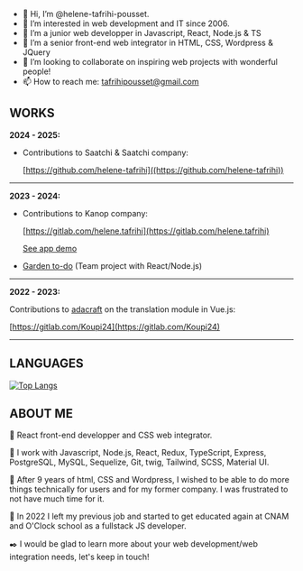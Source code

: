 - 👋 Hi, I’m @helene-tafrihi-pousset.
- 👀 I’m interested in web development and IT since 2006.
- 🌱 I’m a junior web developper in Javascript, React, Node.js & TS
- 🌴 I’m a senior front-end web integrator in HTML, CSS, Wordpress & JQuery
- 💞️ I’m looking to collaborate on inspiring web projects with wonderful people!
- 📫 How to reach me: tafrihipousset@gmail.com

 ## WORKS

**2024 - 2025:**

- Contributions to Saatchi & Saatchi company:

  [https://github.com/helene-tafrihi]((https://github.com/helene-tafrihi))
______________________
**2023 - 2024:**

- Contributions to Kanop company:

  [https://gitlab.com/helene.tafrihi](https://gitlab.com/helene.tafrihi)
  
  [See app demo](https://app.kanop.io/dashboard/overview?search=)

- [Garden to-do](https://github.com/helene-tafrihi-pousset/garden-to-do) (Team project with React/Node.js)
______________________
**2022 - 2023:**

  Contributions to [adacraft](https://www.adacraft.org/) on the translation module in Vue.js:
  
  [https://gitlab.com/Koupi24](https://gitlab.com/Koupi24)
______________________

<!---https://github.com/helene-tafrihi-pousset
helene-tafrihi-pousset/helene-tafrihi-pousset is a ✨ special ✨ repository because its `README.md` (this file) appears on your GitHub profile.
You can click the Preview link to take a look at your changes.
--->

## LANGUAGES

[![Top Langs](https://github-readme-stats-git-masterrstaa-rickstaa.vercel.app/api/top-langs/?username=helene-tafrihi-pousset)](https://github.com/helene-tafrihi-pousset/github-readme-stats)

## ABOUT ME

📣 React front-end developper and CSS web integrator.

🚀 I work with Javascript, Node.js, React, Redux, TypeScript, Express, PostgreSQL, MySQL, Sequelize, Git, twig, Tailwind, SCSS, Material UI.

😤 After 9 years of html, CSS and Wordpress, I wished to be able to do more things technically for users and for my former company. I was frustrated to not have much time for it.

📖 In 2022 I left my previous job and started to get educated again at CNAM and O'Clock school as a fullstack JS developer.

 ✒️ I would be glad to learn more about your web development/web integration needs, let's keep in touch!

